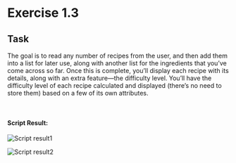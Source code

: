 # Exercise 1.3
<h2>Task</h2>

<p> The goal is to read any number of recipes from the user, and then add them into a list for later use, along with another list for the ingredients that you’ve come across so far. Once this is complete, you’ll display each recipe with its details, along with an extra feature—the difficulty level. You’ll have the difficulty level of each recipe calculated and displayed (there’s no need to store them) based on a few of its own attributes.</p><br>

<h4>Script Result:</h4>

![Script result1](https://github.com/priya-km/python-intro/assets/118628757/16e5ff6f-f36f-4069-956b-e8397081fdf8)


![Script result2](https://github.com/priya-km/python-intro/assets/118628757/70d6554f-ead8-4579-b5ba-9bc67a3157c3)





